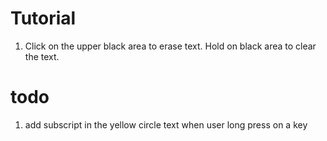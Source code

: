 # Tutorial
1. Click on the upper black area to erase text. Hold on black area to clear the text.


# todo
1. add subscript in the yellow circle text when user long press on a key
